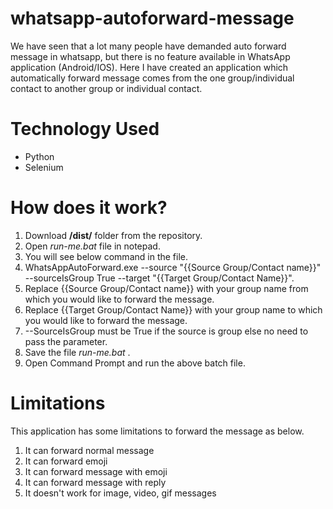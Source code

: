 # whatsapp-autoforward-message
  We have seen that a lot many people have demanded auto forward message in whatsapp, but there is no feature available in WhatsApp application (Android/IOS). Here I have created an application which automatically forward message comes from the one group/individual contact to another group or individual contact.
  
  
# Technology Used
  - Python
  - Selenium

# How does it work?
  1. Download **/dist/** folder from the repository.
  2. Open _run-me.bat_ file in notepad.
  3. You will see below command in the file.
  4. WhatsAppAutoForward.exe --source "{{Source Group/Contact name}}" --sourceIsGroup True --target "{{Target Group/Contact Name}}".
  5. Replace {{Source Group/Contact name}} with your group name from which you would like to forward the message. 
  6. Replace {{Target Group/Contact Name}} with your group name to which you would like to forward the message.
  7. --SourceIsGroup must be True if the source is group else no need to pass the parameter.
  8. Save the file _run-me.bat_ .
  9. Open Command Prompt and run the above batch file.
  
# Limitations
This application has some limitations to forward the message as below.
  1. It can forward normal message
  2. It can forward emoji
  3. It can forward message with emoji
  4. It can forward message with reply 
  5. It doesn't work for image, video, gif messages



   
  
